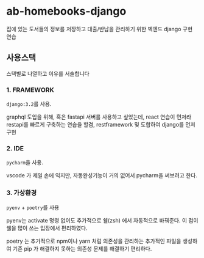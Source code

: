 # ab-homebooks-django
집에 있는 도서들의 정보를 저장하고 대출/반납을 관리하기 위한 벡엔드 django 구현 연습

## 사용스택
스택별로 나열하고 이유를 서술합니다
### 1. FRAMEWORK 

`django:3.2`를 사용. 

graphql 도입을 위해, 혹은 fastapi 서버를 사용하고 싶었는데, react 연습이 먼저라 restapi를 빠르게 구축하는 연습을 할겸, restframework 및 도합하여 django를 먼저 구현

### 2. IDE
`pycharm`을 사용.

vscode 가 제일 손에 익지만, 자동완성기능이 거의 없어서 pycharm을 써보려고 한다.

### 3. 가상환경

`pyenv` + `poetry`를 사용

pyenv는 activate 명령 없이도 추가적으로 쉘(zsh) 에서 자동적으로 바꿔준다. 이 점이 쉘을 많이 쓰는 입장에서 편리하였다.

poetry 는 추가적으로 npm이나 yarn 처럼 의존성을 관리하는 추가적인 파일을 생성하여 기존 pip 가 해결하지 못하는 의존성 문제를 해결하기 편리하다.


